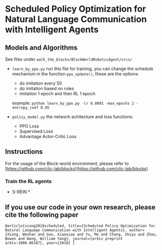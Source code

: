# Scheduled Policy Optimization for Natural Language Communication with Intelligent Agents

## Models and Algorithms
See files under `walk_the_blocks/BlockWorldRoboticAgent/srcs/`

* `learn_by_ppo.py` 
   run this file for training, you can change the schedule mechanism in the function `ppo_update()`, these are the options:
   * do imitation every 50
   * do imitation based on rules
   * imitation 1 epoch and then RL 1 epoch

   example:
   `python learn_by_ppo.py -lr 0.0001 -max_epochs 2 -entropy_coef 0.05`
* `policy_model.py`
   the network achitecture and loss functions:
   * PPO Loss
   * Supervised Loss
   * Advantage Actor-Critic Loss

## Instructions
For the usage of the Block-world environment, please refer to [https://github.com/clic-lab/blocks](https://github.com/clic-lab/blocks)

### Train the RL agents
* S-REIN
   * 
   
## If you use our code in your own research, please cite the following paper
`
@article{xiong2018scheduled,
  title={Scheduled Policy Optimization for Natural Language Communication with Intelligent Agents},
  author={Xiong, Wenhan and Guo, Xiaoxiao and Yu, Mo and Chang, Shiyu and Zhou, Bowen and Wang, William Yang},
  journal={arXiv preprint arXiv:1806.06187},
  year={2018}
}
`
